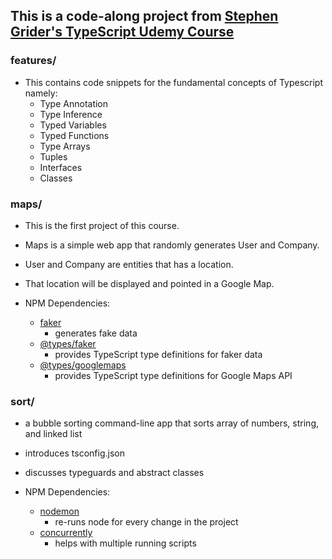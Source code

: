 ## This is a code-along project from [Stephen Grider's TypeScript Udemy Course](https://www.udemy.com/course/typescript-the-complete-developers-guide/)

### features/

- This contains code snippets for the fundamental concepts of Typescript namely:
  - Type Annotation
  - Type Inference
  - Typed Variables
  - Typed Functions
  - Type Arrays
  - Tuples
  - Interfaces
  - Classes

### maps/

- This is the first project of this course.
- Maps is a simple web app that randomly generates User and Company.
- User and Company are entities that has a location.
- That location will be displayed and pointed in a Google Map.

- NPM Dependencies:
  - [faker](https://www.npmjs.com/package/faker)
    - generates fake data
  - [@types/faker](https://www.npmjs.com/package/@types/faker)
    - provides TypeScript type definitions for faker data
  - [@types/googlemaps](https://www.npmjs.com/package/@types/googlemaps)
    - provides TypeScript type definitions for Google Maps API

### sort/

- a bubble sorting command-line app that sorts array of numbers, string, and linked list
- introduces tsconfig.json
- discusses typeguards and abstract classes

- NPM Dependencies:
  - [nodemon](https://www.npmjs.com/package/nodemon)
    - re-runs node for every change in the project
  - [concurrently](https://www.npmjs.com/package/concurrently)
    - helps with multiple running scripts
